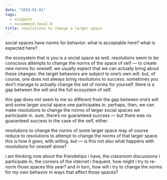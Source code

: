 ```yaml
---
date: "2019-01-01"
tags: 
  - snippets
  - recommend-level-0
title: resolutions to change a larger space
---
```

<!-- # january 1: resolutions to change a larger space -->

social spaces have norms for behavior. what is acceptable here? what is expected here?

the ecosystem that is you is a social space as well. resolutions seem to be conscious attempts to change the norms of the space of self — to create new norms for oneself. we usually expect that we can actually bring about these changes: the target behaviors are subject to one’s own will. but, of course, one does not always bring resolutions to success. sometimes you don’t manage to actually change the set of norms for yourself. there is a gap between the will and the full ecosystem of self.

this gap does not seem to me so different from the gap between one’s will and some larger social space one participates in. perhaps, then, we can make resolutions to change the norms of larger social spaces we participate in. sure, there’s no guaranteed success — but there was no guaranteed success in the case of the self, either.

resolutions to change the norms of some larger space may of course reduce to resolutions to attempt to change the norms of that larger space. this is how it goes, with willing. but — is this not also what happens with resolutions for oneself alone?

i am thinking now about the friendships i have, the classroom discussions i participate in, the corners of the internet i frequent. how might i try to re-norm those spaces this year? and in turn, how will i try to change the norms for my own behavior in ways that affect those spaces?
